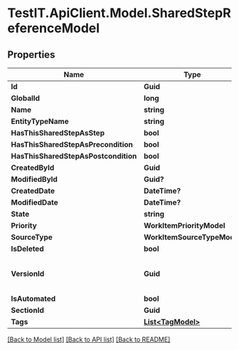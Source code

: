 # TestIT.ApiClient.Model.SharedStepReferenceModel

## Properties

Name | Type | Description | Notes
------------ | ------------- | ------------- | -------------
**Id** | **Guid** |  | 
**GlobalId** | **long** |  | 
**Name** | **string** |  | 
**EntityTypeName** | **string** |  | 
**HasThisSharedStepAsStep** | **bool** |  | 
**HasThisSharedStepAsPrecondition** | **bool** |  | 
**HasThisSharedStepAsPostcondition** | **bool** |  | 
**CreatedById** | **Guid** |  | 
**ModifiedById** | **Guid?** |  | [optional] 
**CreatedDate** | **DateTime?** |  | [optional] 
**ModifiedDate** | **DateTime?** |  | [optional] 
**State** | **string** |  | 
**Priority** | **WorkItemPriorityModel** |  | 
**SourceType** | **WorkItemSourceTypeModel** |  | 
**IsDeleted** | **bool** |  | 
**VersionId** | **Guid** | used for versioning changes in workitem | 
**IsAutomated** | **bool** |  | 
**SectionId** | **Guid** |  | 
**Tags** | [**List&lt;TagModel&gt;**](TagModel.md) |  | [optional] 

[[Back to Model list]](../README.md#documentation-for-models) [[Back to API list]](../README.md#documentation-for-api-endpoints) [[Back to README]](../README.md)

